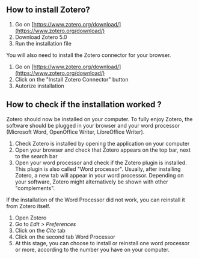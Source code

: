 ## How to install Zotero?

1. Go on [https://www.zotero.org/download/](https://www.zotero.org/download/) 
2. Download Zotero 5.0
3. Run the installation file

You will also need to install the Zotero connector for your browser. 

1. Go on [https://www.zotero.org/download/](https://www.zotero.org/download/)
2. Click on the "Install Zotero Connector" button 
3. Autorize installation

## How to check if the installation worked ?

Zotero should now be installed on your computer. To fully enjoy Zotero, the software should be plugged in your browser and your word processor (Microsoft Word, OpenOffice Writer, LibreOffice Writer). 

1. Check Zotero is installed by opening the application on your computer
2. Open your browser and check that Zotero appears on the top bar, next to the search bar
3. Open your word processor and check if the Zotero plugin is installed. This plugin is also called "Word processor". Usually, after installing Zotero, a new tab will appear in your word processor. Depending on your software, Zotero might alternatively be shown with other "complements".

If the installation of the Word Processor did not work, you can reinstall it from Zotero itself.   

1. Open Zotero
2. Go to *Edit > Preferences*
3. Click on the *Cite* tab
4. Click on the second tab Word Processor
5. At this stage, you can choose to install or reinstall one word processor or more, according to the number you have on your computer.
